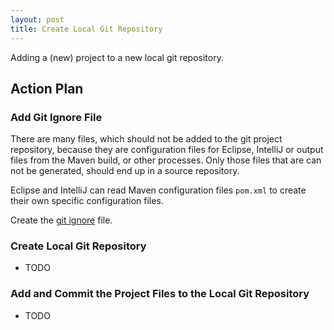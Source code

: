 ```yaml
---
layout: post
title: Create Local Git Repository
---
```

Adding a (new) project to a new local git repository. 


## Action Plan

### Add Git Ignore File

There are many files, which should not be added to the git project repository, because they are configuration files for Eclipse, IntelliJ or output files from the Maven build, or other processes. Only those files that are can not be generated, should end up in a source repository.

Eclipse and IntelliJ can read Maven configuration files `pom.xml` to create their own specific configuration files.

Create the [git ignore](http://verhagen.github.io/git-tip-ignore-files/) file. 


### Create Local Git Repository

- TODO


### Add and Commit the Project Files to the Local Git Repository

- TODO
